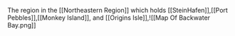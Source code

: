 The region in the [[Northeastern Region]] which holds [[SteinHafen]],[[Port Pebbles]],[[Monkey Island]], and [[Origins Isle]],![[Map Of Backwater Bay.png]]